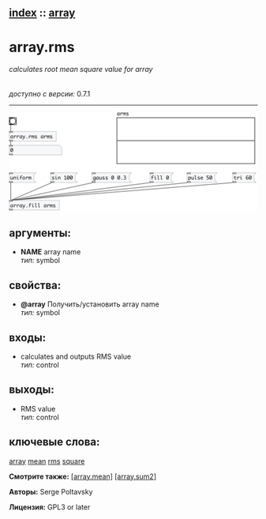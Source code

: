 [index](index.html) :: [array](category_array.html)
---

# array.rms

###### calculates root mean square value for array

*доступно с версии:* 0.7.1

---




[![example](../examples/img/array.rms.jpg)](../examples/pd/array.rms.pd)



## аргументы:

* **NAME**
array name<br>
_тип:_ symbol<br>





## свойства:

* **@array** 
Получить/установить array name<br>
_тип:_ symbol<br>



## входы:

* calculates and outputs RMS value<br>
_тип:_ control



## выходы:

* RMS value<br>
_тип:_ control



## ключевые слова:

[array](keywords/array.html)
[mean](keywords/mean.html)
[rms](keywords/rms.html)
[square](keywords/square.html)



**Смотрите также:**
[\[array.mean\]](array.mean.html)
[\[array.sum2\]](array.sum2.html)




**Авторы:** Serge Poltavsky




**Лицензия:** GPL3 or later





